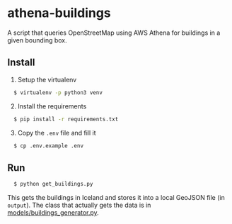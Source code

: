 # athena-buildings
A script that queries OpenStreetMap using AWS Athena for buildings in a given bounding box.

## Install

1. Setup the virtualenv
  ```bash
    $ virtualenv -p python3 venv
  ```
2. Install the requirements
  ```bash
    $ pip install -r requirements.txt
  ```
3. Copy the `.env` file and fill it
  ```bash
    $ cp .env.example .env
  ```

## Run
```bash
  $ python get_buildings.py
```
This gets the buildings in Iceland and stores it into a local GeoJSON file (in `output`).
The class that actually gets the data is in [models/buildings_generator.py](models/buildings_generator.py).
